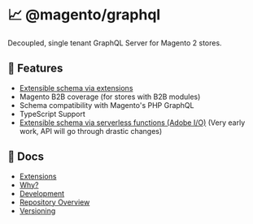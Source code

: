 # 📈 @magento/graphql

Decoupled, single tenant GraphQL Server for Magento 2 stores.

## 🚀 Features

-   [Extensible schema via extensions](src/extensions/README.md)
-   Magento B2B coverage (for stores with B2B modules)
-   Schema compatibility with Magento's PHP GraphQL
-   TypeScript Support
-   [Extensible schema via serverless functions (Adobe I/O)](src/extensions/adobe-io/README.md) (Very early work, API will go through drastic changes)

## 📖 Docs

-   [Extensions](src/extensions/README.md)
-   [Why?](docs/WHY.md)
-   [Development](docs/DEVELOPMENT.md)
-   [Repository Overview](docs/REPOSITORY_OVERVIEW.md)
-   [Versioning](docs/VERSIONING.md)

